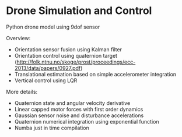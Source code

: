 # Drone Simulation and Control

Python drone model using 9dof sensor

Overview:
- Orientation sensor fusion using Kalman filter
- Orientation control using quaternion target (http://folk.ntnu.no/skoge/prost/proceedings/ecc-2013/data/papers/0927.pdf)
- Translational estimation based on simple accelerometer integration
- Vertical control using LQR

More details:
- Quaternion state and angular velocity derivative
- Linear capped motor forces with first order dynamics
- Gaussian sensor noise and disturbance accelerations
- Quaternion numerical integration using exponential function
- Numba just in time compilation
